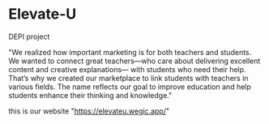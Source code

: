# Elevate-U
DEPI project

"We realized how important marketing is for both teachers and students. We wanted to connect great teachers—who care about delivering excellent content and creative explanations— with students who need their help. That’s why we created our marketplace to link students with teachers in various fields. The name reflects our goal to improve education and help students enhance their thinking and knowledge."

this is our website "https://elevateu.wegic.app/"
